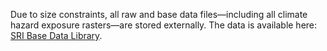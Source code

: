 Due to size constraints, all raw and base data files—including all climate hazard exposure rasters—are stored externally. The data is available here: [SRI Base Data Library](https://olewelo.thegood.cloud/s/WE4TZLmzdXqrxKS).